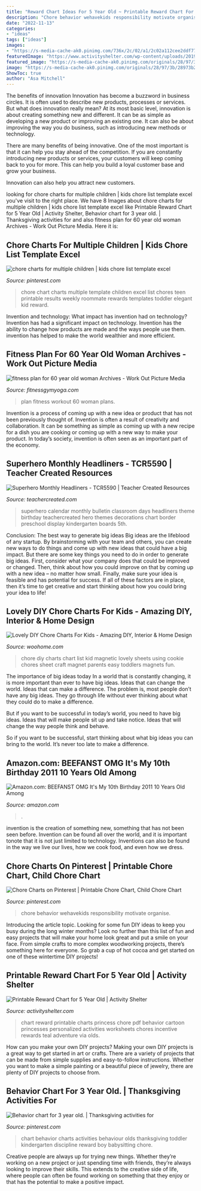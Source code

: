 ```yaml
---
title: "Reward Chart Ideas For 5 Year Old ~ Printable Reward Chart For 5 Year Old"
description: "Chore behavior wehavekids responsibility motivate organise"
date: "2022-11-13"
categories:
- "ideas"
tags: ["ideas"]
images:
- "https://s-media-cache-ak0.pinimg.com/736x/2c/02/a1/2c02a112cee2ddf771e58a28f1a2a703.jpg"
featuredImage: "https://www.activityshelter.com/wp-content/uploads/2019/06/reward-chart-for-5-year-old-cartoon.jpg"
featured_image: "https://s-media-cache-ak0.pinimg.com/originals/28/97/3b/28973b2548cf961dd28f8fd2ec4fd222.jpg"
image: "https://s-media-cache-ak0.pinimg.com/originals/28/97/3b/28973b2548cf961dd28f8fd2ec4fd222.jpg"
ShowToc: true
author: "Asa Mitchell"
---
```



The benefits of innovation
Innovation has become a buzzword in business circles. It is often used to describe new products, processes or services. But what does innovation really mean?
At its most basic level, innovation is about creating something new and different. It can be as simple as developing a new product or improving an existing one. It can also be about improving the way you do business, such as introducing new methods or technology.

There are many benefits of being innovative. One of the most important is that it can help you stay ahead of the competition. If you are constantly introducing new products or services, your customers will keep coming back to you for more. This can help you build a loyal customer base and grow your business.

Innovation can also help you attract new customers.

	

		
looking for chore charts for multiple children | kids chore list template excel you've visit to the right place. We have 8 Images about chore charts for multiple children | kids chore list template excel like Printable Reward Chart for 5 Year Old | Activity Shelter, Behavior chart for 3 year old. | Thanksgiving activities for and also fitness plan for 60 year old woman Archives - Work Out Picture Media. Here it is:
		
    
## Chore Charts For Multiple Children | Kids Chore List Template Excel

<img loading=lazy src="https://s-media-cache-ak0.pinimg.com/736x/2c/02/a1/2c02a112cee2ddf771e58a28f1a2a703.jpg" onerror="this.onerror=null;this.src='https://tse2.mm.bing.net/th?id=OIP.7KoTKATqerDRSdWOYRAh1QHaFg&amp;pid=15.1';" alt="chore charts for multiple children | kids chore list template excel">

_Source: pinterest.com_

>chore chart charts multiple template children excel list chores teen printable results weekly roommate rewards templates toddler elegant kid reward. 

	

Invention and technology: What impact has invention had on technology?
Invention has had a significant impact on technology. Invention has the ability to change how products are made and the ways people use them. invention has helped to make the world wealthier and more efficient.

    
## Fitness Plan For 60 Year Old Woman Archives - Work Out Picture Media

<img loading=lazy src="http://www.fitnessgymyoga.com/wp-content/uploads/2017/11/fitness-plan-for-women-ht0mwo-unique-best-25-women-s-workout-plans-ideas-on-pinterest-of-fitness-plan-for-women-145554p.jpg" onerror="this.onerror=null;this.src='https://tse4.mm.bing.net/th?id=OIP.1dz3MABmLuzlPwpT4J5fhwHaK-&amp;pid=15.1';" alt="fitness plan for 60 year old woman Archives - Work Out Picture Media">

_Source: fitnessgymyoga.com_

>plan fitness workout 60 woman plans. 

	

Invention is a process of coming up with a new idea or product that has not been previously thought of. Invention is often a result of creativity and collaboration. It can be something as simple as coming up with a new recipe for a dish you are cooking or coming up with a new way to make your product. In today’s society, invention is often seen as an important part of the economy.

    
## Superhero Monthly Headliners - TCR5590 | Teacher Created Resources

<img loading=lazy src="https://cdn.teachercreated.com/covers/5590.png" onerror="this.onerror=null;this.src='https://tse2.mm.bing.net/th?id=OIP.waWULSdPBvv-Mn9KmiwjjQHaGY&amp;pid=15.1';" alt="Superhero Monthly Headliners - TCR5590 | Teacher Created Resources">

_Source: teachercreated.com_

>superhero calendar monthly bulletin classroom days headliners theme birthday teachercreated hero themes decorations chart border preschool display kindergarten boards 5th. 

	

Conclusion: The best way to generate big ideas
Big ideas are the lifeblood of any startup. By brainstorming with your team and others, you can create new ways to do things and come up with new ideas that could have a big impact. But there are some key things you need to do in order to generate big ideas. First, consider what your company does that could be improved or changed. Then, think about how you could improve on that by coming up with a new idea – no matter how small. Finally, make sure your idea is feasible and has potential for success. If all of these factors are in place, then it’s time to get creative and start thinking about how you could bring your idea to life!

    
## Lovely DIY Chore Charts For Kids - Amazing DIY, Interior &amp; Home Design

<img loading=lazy src="http://www.woohome.com/wp-content/uploads/2016/02/chore-chart-diy-for-kid-5.jpg" onerror="this.onerror=null;this.src='https://tse2.mm.bing.net/th?id=OIP.UG5FH1XWxtbJqZhOMn2RGAHaLH&amp;pid=15.1';" alt="Lovely DIY Chore Charts For Kids - Amazing DIY, Interior &amp; Home Design">

_Source: woohome.com_

>chore diy charts chart list kid magnetic lovely sheets using cookie chores sheet craft magnet parents easy toddlers magnets fun. 

	

The importance of big ideas today
In a world that is constantly changing, it is more important than ever to have big ideas. Ideas that can change the world. Ideas that can make a difference.
The problem is, most people don’t have any big ideas. They go through life without ever thinking about what they could do to make a difference.

But if you want to be successful in today’s world, you need to have big ideas. Ideas that will make people sit up and take notice. Ideas that will change the way people think and behave.

So if you want to be successful, start thinking about what big ideas you can bring to the world. It’s never too late to make a difference.

    
## Amazon.com: BEEFANST OMG It&#039;s My 10th Birthday 2011 10 Years Old Among

<img loading=lazy src="https://images-na.ssl-images-amazon.com/images/I/71%2BVwnICCFL._AC_UL1500_.jpg" onerror="this.onerror=null;this.src='https://tse3.mm.bing.net/th?id=OIP.EUcF5xuHWMO6S3Azgwa8AQHaJK&amp;pid=15.1';" alt="Amazon.com: BEEFANST OMG It&#039;s My 10th Birthday 2011 10 Years Old Among">

_Source: amazon.com_

>. 

	

invention is the creation of something new, something that has not been seen before. Invention can be found all over the world, and it is important tonote that it is not just limited to technology. Inventions can also be found in the way we live our lives, how we cook food, and even how we dress.

    
## Chore Charts On Pinterest | Printable Chore Chart, Child Chore Chart

<img loading=lazy src="https://s-media-cache-ak0.pinimg.com/originals/28/97/3b/28973b2548cf961dd28f8fd2ec4fd222.jpg" onerror="this.onerror=null;this.src='https://tse1.mm.bing.net/th?id=OIP.KJc7JUjPlh3Sj4_S7E_SIgHaFY&amp;pid=15.1';" alt="Chore Charts on Pinterest | Printable Chore Chart, Child Chore Chart">

_Source: pinterest.com_

>chore behavior wehavekids responsibility motivate organise. 

	

Introducing the article topic.
Looking for some fun DIY ideas to keep you busy during the long winter months? Look no further than this list of fun and easy projects that will make your home look great and put a smile on your face. From simple crafts to more complex woodworking projects, there’s something here for everyone. So grab a cup of hot cocoa and get started on one of these wintertime DIY projects!

    
## Printable Reward Chart For 5 Year Old | Activity Shelter

<img loading=lazy src="https://www.activityshelter.com/wp-content/uploads/2019/06/reward-chart-for-5-year-old-cartoon.jpg" onerror="this.onerror=null;this.src='https://tse2.mm.bing.net/th?id=OIP.ahXEYO1s7jO3lc8XuXivZwHaFu&amp;pid=15.1';" alt="Printable Reward Chart for 5 Year Old | Activity Shelter">

_Source: activityshelter.com_

>chart reward printable charts princess chore pdf behavior cartoon princesses personalized activities worksheets chores incentive rewards teal adventure via olds. 

	

How can you make your own DIY projects?
Making your own DIY projects is a great way to get started in art or crafts. There are a variety of projects that can be made from simple supplies and easy-to-follow instructions. Whether you want to make a simple painting or a beautiful piece of jewelry, there are plenty of DIY projects to choose from.

    
## Behavior Chart For 3 Year Old. | Thanksgiving Activities For

<img loading=lazy src="https://i.pinimg.com/736x/f8/f8/a4/f8f8a4264c0f37cb7bb52113efac9601---year-old-behavior-chart-behavior-charts.jpg" onerror="this.onerror=null;this.src='https://tse2.mm.bing.net/th?id=OIP.pBtWJko9pGy93az7PHxwfwHaJ3&amp;pid=15.1';" alt="Behavior chart for 3 year old. | Thanksgiving activities for">

_Source: pinterest.com_

>chart behavior charts activities behaviour olds thanksgiving toddler kindergarten discipline reward boy babysitting chore. 

	

Creative people are always up for trying new things. Whether they’re working on a new project or just spending time with friends, they’re always looking to improve their skills. This extends to the creative side of life, where people can often be found working on something that they enjoy or that has the potential to make a positive impact.

